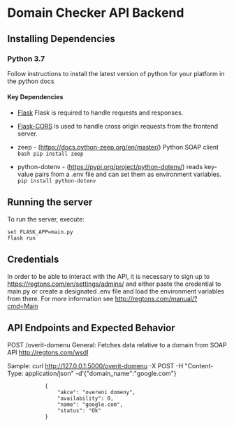 
# Domain Checker API Backend

## Installing Dependencies

### Python 3.7
Follow instructions to install the latest version of python for your platform in the python docs



#### Key Dependencies

- [Flask](http://flask.pocoo.org/)  Flask is required to handle requests and responses. 

- [Flask-CORS](https://flask-cors.readthedocs.io/en/latest/#) is used to handle cross origin requests from the frontend server. 
- zeep - (https://docs.python-zeep.org/en/master/)  Python SOAP client
        ```bash
           pip install zeep
        ```
- python-dotenv - (https://pypi.org/project/python-dotenv/) reads key-value pairs from a .env file and can set them as environment variables.
        ```
           pip install python-dotenv
        ```

## Running the server


To run the server, execute:

```
set FLASK_APP=main.py
flask run
```

## Credentials 
In order to be able to interact with the API, it is necessary to sign up to https://regtons.com/en/settings/admins/  and either paste the credential to main.py or create a designated .env file and load the environment variables from there. For more information see http://regtons.com/manual/?cmd=Main

## API Endpoints and Expected Behavior

POST /overit-domenu
General:
Fetches data relative to a domain from SOAP API http://regtons.com/wsdl

Sample: 
curl http://127.0.0.1:5000/overit-domenu -X POST -H "Content-Type: application/json" -d'{"domain_name":"google.com"}

                {
                    "akce": "overeni domeny",
                    "availability": 0,
                    "name": "google.com",
                    "status": "Ok"
                }

